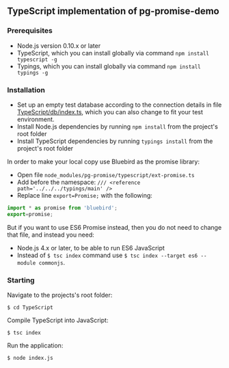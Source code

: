 ## TypeScript implementation of pg-promise-demo

### Prerequisites

* Node.js version 0.10.x or later
* TypeScript, which you can install globally via command `npm install typescript -g`
* Typings, which you can install globally via command `npm install typings -g`

### Installation

* Set up an empty test database according to the connection details in file [TypeScript/db/index.ts](https://github.com/vitaly-t/pg-promise-demo/blob/master/TypeScript/db/index.ts),
  which you can also change to fit your test environment.
* Install Node.js dependencies by running `npm install` from the project's root folder
* Install TypeScript dependencies by running `typings install` from the project's root folder

In order to make your local copy use Bluebird as the promise library:

* Open file `node_modules/pg-promise/typescript/ext-promise.ts`
* Add before the namespace: `/// <reference path='../../../typings/main' />`
* Replace line `export=Promise;` with the following:

```ts
import * as promise from 'bluebird';
export=promise;
```

But if you want to use ES6 Promise instead, then you do not need to change that file, and instead you need: 
* Node.js 4.x or later, to be able to run ES6 JavaScript
* Instead of `$ tsc index` command use `$ tsc index --target es6 --module commonjs`.
 
### Starting

Navigate to the projects's root folder:
```
$ cd TypeScript
```

Compile TypeScript into JavaScript:
```
$ tsc index
```

Run the application:
```
$ node index.js
```
 

